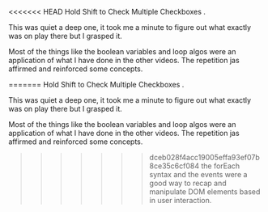 <<<<<<< HEAD
Hold Shift to Check Multiple Checkboxes .

This was quiet a deep one, it took me a minute to figure out what exactly was on play there but I grasped it.

Most of the things like the boolean variables and   loop algos were an application of what I have done in the other videos.
The repetition jas affirmed and reinforced some concepts.

=======
Hold Shift to Check Multiple Checkboxes .

This was quiet a deep one, it took me a minute to figure out what exactly was on play there but I grasped it.

Most of the things like the boolean variables and   loop algos were an application of what I have done in the other videos.
The repetition jas affirmed and reinforced some concepts.

>>>>>>> dceb028f4acc19005effa93ef07b8ce35c6cf084
the forEach syntax and the events were a good way to recap and manipulate DOM elements based in user interaction.
